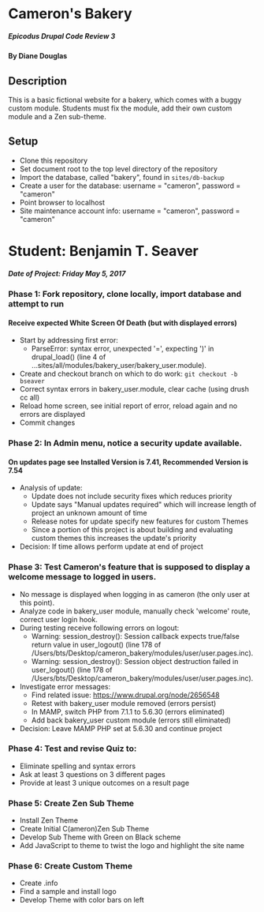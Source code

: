 # Cameron's Bakery

##### Epicodus Drupal Code Review 3

#### By Diane Douglas

## Description

This is a basic fictional website for a bakery, which comes with a buggy custom module.
Students must fix the module, add their own custom module and a Zen sub-theme.

## Setup

* Clone this repository
* Set document root to the top level directory of the repository
* Import the database, called "bakery", found in `sites/db-backup`
* Create a user for the database: username = "cameron", password = "cameron"
* Point browser to localhost
* Site maintenance account info: username = "cameron", password = "cameron"

# Student: Benjamin T. Seaver
##### Date of Project: Friday May 5, 2017

### Phase 1: Fork repository, clone locally, import database and attempt to run
#### Receive expected White Screen Of Death (but with displayed errors)
  * Start by addressing first error:
    * ParseError: syntax error, unexpected &#039;=&#039;, expecting &#039;)&#039; in drupal_load() (line 4 of ...sites/all/modules/bakery_user/bakery_user.module).
  * Create and checkout branch on which to do work: `git checkout -b bseaver`
  * Correct syntax errors in bakery_user.module, clear cache (using drush cc all)
  * Reload home screen, see initial report of error, reload again and no errors are displayed
  * Commit changes

### Phase 2: In Admin menu, notice a security update available.
#### On updates page see Installed Version is 7.41, Recommended Version is 7.54
  * Analysis of update:
    * Update does not include security fixes which reduces priority
    * Update says "Manual updates required" which will increase length of project an unknown amount of time
    * Release notes for update specify new features for custom Themes
    * Since a portion of this project is about building and evaluating custom themes this increases the update's priority
  * Decision: If time allows perform update at end of project

### Phase 3: Test Cameron's feature that is supposed to display a welcome message to logged in users.
* No message is displayed when logging in as cameron (the only user at this point).
* Analyze code in bakery_user module, manually check 'welcome' route, correct user login hook.
* During testing receive following errors on logout:
  * Warning: session_destroy(): Session callback expects true/false return value in user_logout() (line 178 of /Users/bts/Desktop/cameron_bakery/modules/user/user.pages.inc).
  * Warning: session_destroy(): Session object destruction failed in user_logout() (line 178 of /Users/bts/Desktop/cameron_bakery/modules/user/user.pages.inc).
* Investigate error messages:
  * Find related issue: https://www.drupal.org/node/2656548
  * Retest with bakery_user module removed (errors persist)
  * In MAMP, switch PHP from 7.1.1 to 5.6.30 (errors eliminated)
  * Add back bakery_user custom module (errors still eliminated)
* Decision: Leave MAMP PHP set at 5.6.30 and continue project

### Phase 4: Test and revise Quiz to:
  * Eliminate spelling and syntax errors
  * Ask at least 3 questions on 3 different pages
  * Provide at least 3 unique outcomes on a result page

### Phase 5: Create Zen Sub Theme
  * Install Zen Theme
  * Create Initial C(ameron)Zen Sub Theme
  * Develop Sub Theme with Green on Black scheme
  * Add JavaScript to theme to twist the logo and highlight the site name

### Phase 6: Create Custom Theme
  * Create .info
  * Find a sample and install logo
  * Develop Theme with color bars on left
